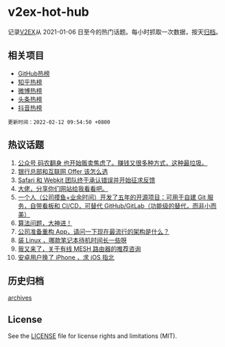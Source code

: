 # v2ex-hot-hub

 记录[V2EX](https://www.v2ex.com/)从 2021-01-06 日至今的热门话题。每小时抓取一次数据，按天[归档](archives)。
 
 ## 相关项目

- [GitHub热榜](https://github.com/snaildev/github-hot-hub)
- [知乎热榜](https://github.com/snaildev/zhihu-hot-hub)
- [微博热榜](https://github.com/snaildev/weibo-hot-hub)
- [头条热榜](https://github.com/snaildev/toutiao-hot-hub)
- [抖音热榜](https://github.com/snaildev/douyin-hot-hub)


 `更新时间：2022-02-12 09:54:50 +0800`

## 热议话题

1. [公众号 码农翻身 也开始贩卖焦虑了。赚钱又很多种方式，这种最垃圾。](https://www.v2ex.com/t/833115)
1. [银行总部和互联网 Offer 该怎么选](https://www.v2ex.com/t/833168)
1. [Safari 和 Webkit 团队终于承认错误并开始征求反馈](https://www.v2ex.com/t/833117)
1. [大佬，分享你们网站给我看看吧。](https://www.v2ex.com/t/833200)
1. [一个人（公司摸鱼+业余时间）开发了五年的开源项目：可用于自建 Git 服务，自带看板和 CI/CD，可替代 GitHub/GitLab（功能级的替代，而非小而美）](https://www.v2ex.com/t/833320)
1. [算法问题，大神进！](https://www.v2ex.com/t/833123)
1. [公司准备重构 App，请问一下现在最流行的架构是什么？](https://www.v2ex.com/t/833167)
1. [装 Linux ，哪款笔记本待机时间长一些呀](https://www.v2ex.com/t/833137)
1. [我又来了，关于有线 MESH 路由器的推荐咨询](https://www.v2ex.com/t/833170)
1. [安卓用户换了 iPhone ，求 iOS 指北](https://www.v2ex.com/t/833162)

## 历史归档

[archives](archives)

## License

See the [LICENSE](LICENSE) file for license rights and limitations (MIT).
